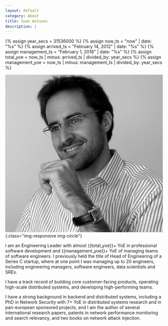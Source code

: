```yaml
---
layout: default
category: About
title: Joao Antunes
description: |
---
```



{% assign year_secs = 31536000 %}
{% assign now_ts = "now" | date: "%s" %}
{% assign arrived_ts = "February 14, 2012" | date: "%s" %}
{% assign management_ts = "February 1, 2018" | date: "%s" %}
{% assign total_yoe = now_ts | minus: arrived_ts | divided_by: year_secs %}
{% assign management_yoe = now_ts | minus: management_ts | divided_by: year_secs %}

![Joao Antunes](img/me.jpg){:class="img-responsive img-circle"}

I am an Engineering Leader with almost {{total_yoe}}+ YoE in professional software development and {{management_yoe}}+ YoE of managing teams of software engineers. I previously held the title of Head of Engineering of a Series C startup, where at one point I was managing up to 20 engineers, including engineering managers, software engineers, data scientists and SREs.

I have a track record of building core customer-facing products, operating high-scale distributed systems, and developing high-performing teams.

I have a strong background in backend and distributed systems, including a PhD in Network Security with 7+ YoE in distributed systems research and in pan-european sponsored projects, and I am the author of several international research papers, patents in network performance monitoring and search relevancy, and two books on network attack injection.
